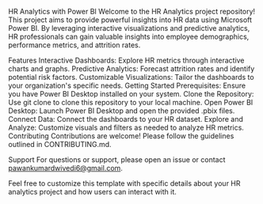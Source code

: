 HR Analytics with Power BI
Welcome to the HR Analytics project repository! This project aims to provide powerful insights into HR data using Microsoft Power BI. By leveraging interactive visualizations and predictive analytics, HR professionals can gain valuable insights into employee demographics, performance metrics, and attrition rates.

Features
Interactive Dashboards: Explore HR metrics through interactive charts and graphs.
Predictive Analytics: Forecast attrition rates and identify potential risk factors.
Customizable Visualizations: Tailor the dashboards to your organization's specific needs.
Getting Started
Prerequisites: Ensure you have Power BI Desktop installed on your system.
Clone the Repository: Use git clone to clone this repository to your local machine.
Open Power BI Desktop: Launch Power BI Desktop and open the provided .pbix files.
Connect Data: Connect the dashboards to your HR dataset.
Explore and Analyze: Customize visuals and filters as needed to analyze HR metrics.
Contributing
Contributions are welcome! Please follow the guidelines outlined in CONTRIBUTING.md.


Support
For questions or support, please open an issue or contact pawankumardwivedi6@gmail.com.

Feel free to customize this template with specific details about your HR analytics project and how users can interact with it.
